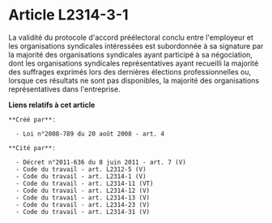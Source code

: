 # Article L2314-3-1

La validité du protocole d'accord préélectoral conclu entre l'employeur et les organisations syndicales intéressées est
subordonnée à sa signature par la majorité des organisations syndicales ayant participé à sa négociation, dont les
organisations syndicales représentatives ayant recueilli la majorité des suffrages exprimés lors des dernières élections
professionnelles ou, lorsque ces résultats ne sont pas disponibles, la majorité des organisations représentatives dans
l'entreprise.

**Liens relatifs à cet article**

	**Créé par**:

	  - Loi n°2008-789 du 20 août 2008 - art. 4

	**Cité par**:

	  - Décret n°2011-636 du 8 juin 2011 - art. 7 (V)
	  - Code du travail - art. L2312-5 (V)
	  - Code du travail - art. L2314-1 (V)
	  - Code du travail - art. L2314-11 (VT)
	  - Code du travail - art. L2314-12 (V)
	  - Code du travail - art. L2314-13 (V)
	  - Code du travail - art. L2314-23 (V)
	  - Code du travail - art. L2314-31 (V)
